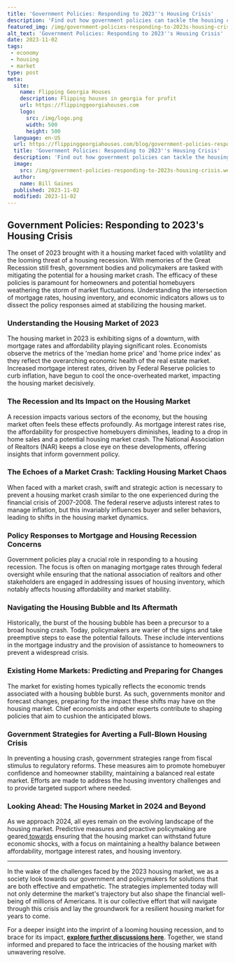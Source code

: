```yaml
---
title: 'Government Policies: Responding to 2023''s Housing Crisis'
description: 'Find out how government policies can tackle the housing crisis in 2023. Learn about sustainable strategies and potential solutions to address this critical issue.'
featured_img: /img/government-policies-responding-to-2023s-housing-crisis.webp
alt_text: 'Government Policies: Responding to 2023''s Housing Crisis'
date: 2023-11-02
tags:
 - economy
 - housing
 - market
type: post
meta:
  site:
    name: Flipping Georgia Houses
    description: Flipping houses in georgia for profit
    url: https://flippinggeorgiahouses.com
    logo:
      src: /img/logo.png
      width: 500
      height: 500
  language: en-US
  url: https://flippinggeorgiahouses.com/blog/government-policies-responding-to-2023s-housing-crisis
  title: 'Government Policies: Responding to 2023''s Housing Crisis'
  description: 'Find out how government policies can tackle the housing crisis in 2023. Learn about sustainable strategies and potential solutions to address this critical issue.'
  image:
    src: /img/government-policies-responding-to-2023s-housing-crisis.webp
  author:
    name: Bill Gaines
  published: 2023-11-02
  modified: 2023-11-02
---
```



## Government Policies: Responding to 2023's Housing Crisis

The onset of 2023 brought with it a housing market faced with volatility and the looming threat of a housing recession. With memories of the Great Recession still fresh, government bodies and policymakers are tasked with mitigating the potential for a housing market crash. The efficacy of these policies is paramount for homeowners and potential homebuyers weathering the storm of market fluctuations. Understanding the intersection of mortgage rates, housing inventory, and economic indicators allows us to dissect the policy responses aimed at stabilizing the housing market.

### Understanding the Housing Market of 2023

The housing market in 2023 is exhibiting signs of a downturn, with mortgage rates and affordability playing significant roles. Economists observe the metrics of the 'median home price' and 'home price index' as they reflect the overarching economic health of the real estate market. Increased mortgage interest rates, driven by Federal Reserve policies to curb inflation, have begun to cool the once-overheated market, impacting the housing market decisively.

### The Recession and Its Impact on the Housing Market

A recession impacts various sectors of the economy, but the housing market often feels these effects profoundly. As mortgage interest rates rise, the affordability for prospective homebuyers diminishes, leading to a drop in home sales and a potential housing market crash. The National Association of Realtors (NAR) keeps a close eye on these developments, offering insights that inform government policy.

### The Echoes of a Market Crash: Tackling Housing Market Chaos

When faced with a market crash, swift and strategic action is necessary to prevent a housing market crash similar to the one experienced during the financial crisis of 2007-2008. The federal reserve adjusts interest rates to manage inflation, but this invariably influences buyer and seller behaviors, leading to shifts in the housing market dynamics.

### Policy Responses to Mortgage and Housing Recession Concerns

Government policies play a crucial role in responding to a housing recession. The focus is often on managing mortgage rates through federal oversight while ensuring that the national association of realtors and other stakeholders are engaged in addressing issues of housing inventory, which notably affects housing affordability and market stability.

### Navigating the Housing Bubble and Its Aftermath

Historically, the burst of the housing bubble has been a precursor to a broad housing crash. Today, policymakers are warier of the signs and take preemptive steps to ease the potential fallouts. These include interventions in the mortgage industry and the provision of assistance to homeowners to prevent a widespread crisis.

### Existing Home Markets: Predicting and Preparing for Changes

The market for existing homes typically reflects the economic trends associated with a housing bubble burst. As such, governments monitor and forecast changes, preparing for the impact these shifts may have on the housing market. Chief economists and other experts contribute to shaping policies that aim to cushion the anticipated blows.

### Government Strategies for Averting a Full-Blown Housing Crisis

In preventing a housing crash, government strategies range from fiscal stimulus to regulatory reforms. These measures aim to promote homebuyer confidence and homeowner stability, maintaining a balanced real estate market. Efforts are made to address the housing inventory challenges and to provide targeted support where needed.

### Looking Ahead: The Housing Market in 2024 and Beyond

As we approach 2024, all eyes remain on the evolving landscape of the housing market. Predictive measures and proactive policymaking are geared[  towards](https://flippinggeorgiahouses.com/blog/rental-market-shifts-amidst-2023-housing-recession) ensuring that the housing market can withstand future economic shocks, with a focus on maintaining a healthy balance between affordability, mortgage interest rates, and housing inventory. 

---

In the wake of the challenges faced by the 2023 housing market, we as a society look towards our government and policymakers for solutions that are both effective and empathetic. The strategies implemented today will not only determine the market's trajectory but also shape the financial well-being of millions of Americans. It is our collective effort that will navigate through this crisis and lay the groundwork for a resilient housing market for years to come.

For a deeper insight into the imprint of a looming housing recession, and to brace for its impact, **[explore further discussions here](https://flippinggeorgiahouses.com/blog/the-impending-housing-recession-brace-for-impact/)**. Together, we stand informed and prepared to face the intricacies of the housing market with unwavering resolve.